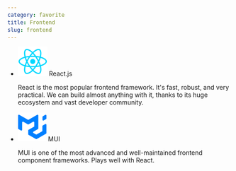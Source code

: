 ```yaml
---
category: favorite
title: Frontend
slug: frontend
---
```


- ![React.js](logos/react.svg) React.js

  React is the most popular frontend framework. It's fast, robust, and very
  practical. We can build almost anything with it, thanks to its huge ecosystem
  and vast developer community.

- ![MUI](logos/mui.svg) MUI

  MUI is one of the most advanced and well-maintained frontend component
  frameworks. Plays well with React.
